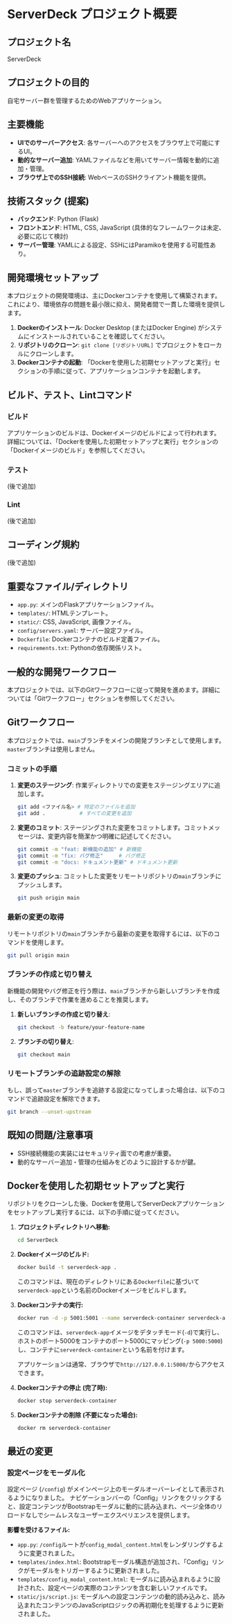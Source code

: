 # ServerDeck プロジェクト概要

## プロジェクト名
ServerDeck

## プロジェクトの目的
自宅サーバー群を管理するためのWebアプリケーション。

## 主要機能
- **UIでのサーバーアクセス**: 各サーバーへのアクセスをブラウザ上で可能にするUI。
- **動的なサーバー追加**: YAMLファイルなどを用いてサーバー情報を動的に追加・管理。
- **ブラウザ上でのSSH接続**: WebベースのSSHクライアント機能を提供。

## 技術スタック (提案)
- **バックエンド**: Python (Flask)
- **フロントエンド**: HTML, CSS, JavaScript (具体的なフレームワークは未定、必要に応じて検討)
- **サーバー管理**: YAMLによる設定、SSHにはParamikoを使用する可能性あり。

## 開発環境セットアップ

本プロジェクトの開発環境は、主にDockerコンテナを使用して構築されます。これにより、環境依存の問題を最小限に抑え、開発者間で一貫した環境を提供します。

1.  **Dockerのインストール**: Docker Desktop (またはDocker Engine) がシステムにインストールされていることを確認してください。
2.  **リポジトリのクローン**: `git clone [リポジトリURL]` でプロジェクトをローカルにクローンします。
3.  **Dockerコンテナの起動**: 「Dockerを使用した初期セットアップと実行」セクションの手順に従って、アプリケーションコンテナを起動します。

## ビルド、テスト、Lintコマンド

### ビルド

アプリケーションのビルドは、Dockerイメージのビルドによって行われます。詳細については、「Dockerを使用した初期セットアップと実行」セクションの「Dockerイメージのビルド」を参照してください。

### テスト
(後で追加)

### Lint
(後で追加)

## コーディング規約
(後で追加)

## 重要なファイル/ディレクトリ
- `app.py`: メインのFlaskアプリケーションファイル。
- `templates/`: HTMLテンプレート。
- `static/`: CSS, JavaScript, 画像ファイル。
- `config/servers.yaml`: サーバー設定ファイル。
- `Dockerfile`: Dockerコンテナのビルド定義ファイル。
- `requirements.txt`: Pythonの依存関係リスト。

## 一般的な開発ワークフロー

本プロジェクトでは、以下のGitワークフローに従って開発を進めます。詳細については「Gitワークフロー」セクションを参照してください。

## Gitワークフロー

本プロジェクトでは、`main`ブランチをメインの開発ブランチとして使用します。`master`ブランチは使用しません。

### コミットの手順

1.  **変更のステージング**: 作業ディレクトリでの変更をステージングエリアに追加します。
    ```bash
    git add <ファイル名> # 特定のファイルを追加
    git add .           # すべての変更を追加
    ```

2.  **変更のコミット**: ステージングされた変更をコミットします。コミットメッセージは、変更内容を簡潔かつ明確に記述してください。
    ```bash
    git commit -m "feat: 新機能の追加" # 新機能
    git commit -m "fix: バグ修正"     # バグ修正
    git commit -m "docs: ドキュメント更新" # ドキュメント更新
    ```

3.  **変更のプッシュ**: コミットした変更をリモートリポジトリの`main`ブランチにプッシュします。
    ```bash
    git push origin main
    ```

### 最新の変更の取得

リモートリポジトリの`main`ブランチから最新の変更を取得するには、以下のコマンドを使用します。

```bash
git pull origin main
```

### ブランチの作成と切り替え

新機能の開発やバグ修正を行う際は、`main`ブランチから新しいブランチを作成し、そのブランチで作業を進めることを推奨します。

1.  **新しいブランチの作成と切り替え**:
    ```bash
    git checkout -b feature/your-feature-name
    ```

2.  **ブランチの切り替え**:
    ```bash
    git checkout main
    ```

### リモートブランチの追跡設定の解除

もし、誤って`master`ブランチを追跡する設定になってしまった場合は、以下のコマンドで追跡設定を解除できます。

```bash
git branch --unset-upstream
```

## 既知の問題/注意事項
- SSH接続機能の実装にはセキュリティ面での考慮が重要。
- 動的なサーバー追加・管理の仕組みをどのように設計するかが鍵。

## Dockerを使用した初期セットアップと実行

リポジトリをクローンした後、Dockerを使用してServerDeckアプリケーションをセットアップし実行するには、以下の手順に従ってください。

1.  **プロジェクトディレクトリへ移動:**
    ```bash
    cd ServerDeck
    ```

2.  **Dockerイメージのビルド:**
    ```bash
    docker build -t serverdeck-app .
    ```
    このコマンドは、現在のディレクトリにある`Dockerfile`に基づいて`serverdeck-app`という名前のDockerイメージをビルドします。

3.  **Dockerコンテナの実行:**
    ```bash
    docker run -d -p 5001:5001 --name serverdeck-container serverdeck-app
    ```
    このコマンドは、`serverdeck-app`イメージをデタッチモード(`-d`)で実行し、ホストのポート5000をコンテナのポート5000にマッピング(`-p 5000:5000`)し、コンテナに`serverdeck-container`という名前を付けます。

    アプリケーションは通常、ブラウザで`http://127.0.0.1:5000/`からアクセスできます。

4.  **Dockerコンテナの停止 (完了時):**
    ```bash
    docker stop serverdeck-container
    ```

5.  **Dockerコンテナの削除 (不要になった場合):**
    ```bash
    docker rm serverdeck-container
    ```

## 最近の変更

### 設定ページをモーダル化

設定ページ (`/config`) がメインページ上のモーダルオーバーレイとして表示されるようになりました。
ナビゲーションバーの「Config」リンクをクリックすると、設定コンテンツがBootstrapモーダルに動的に読み込まれ、ページ全体のリロードなしでシームレスなユーザーエクスペリエンスを提供します。

**影響を受けるファイル:**
- `app.py`: `/config`ルートが`config_modal_content.html`をレンダリングするように変更されました。
- `templates/index.html`: Bootstrapモーダル構造が追加され、「Config」リンクがモーダルをトリガーするように更新されました。
- `templates/config_modal_content.html`: モーダルに読み込まれるように設計された、設定ページの実際のコンテンツを含む新しいファイルです。
- `static/js/script.js`: モーダルへの設定コンテンツの動的読み込みと、読み込まれたコンテンツのJavaScriptロジックの再初期化を処理するように更新されました。